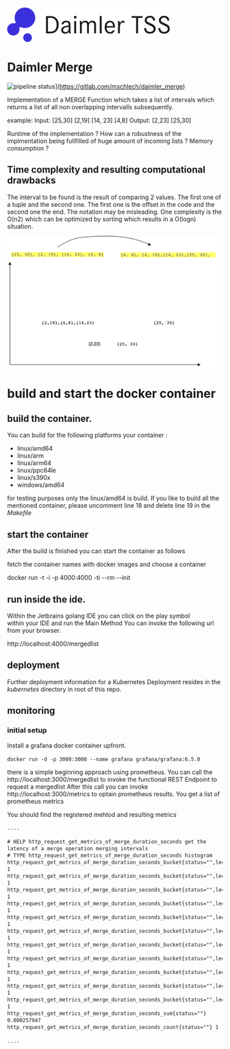![logo](doc/images/logo.png)

# Daimler Merge

![pipeline status](https://gitlab.com/mschlechdaimer_merge/badges/master/pipeline.svg)](https://gitlab.com/mschlech/daimler_merge)


Implementation of a MERGE Function which takes a list of intervals which returns a list of all non overlapping intervalls subsequently.

example:
Input: [25,30] [2,19] [14, 23] [4,8]  Output: [2,23] [25,30]

Runtime of the implementation ? 
How can a robustness of the implmentation being fullfilled of huge amount of incoming lists ?
Memory consumption ?

## Time complexity and resulting computational drawbacks

The interval to be found is the result of comparing 2 values. The first one of a tuple and the second one. The first one is the offset in the code and the second one the end. The notation may be misleading.
One complexity is the O(n2) which can be optimized by sorting which results in a O(logn) situation.

![alg](doc/images/Alg.png)



# build and start the docker container 

## build the container. 
You can build for the following platforms your container :

- linux/amd64 
-  linux/arm 
-  linux/arm64 
-  linux/ppc64le 
-  linux/s390x 
-  windows/amd64

for testing purposes only the linux/amd64 is build. If you like to build all the mentioned container, please uncomment line 18 and delete line 19 in the *Makefile*

## start the container
After the build is finished you can start the container as follows

fetch the container names with docker images and choose a container

docker run -t -i -p 4000:4000 -ti --rm --init <containerName>


## run inside the ide.
Within the Jetbrains golang IDE you can click on the play symbol  
within your IDE and run the Main Method 
You can invoke the following url from your browser.

http://localhost:4000/mergedlist


## deployment 
Further deployment information for a Kubernetes Deployment resides in the *kubernetes* directory in root of this repo.

## monitoring 

### initial setup 
Install a grafana docker container upfront.

```docker run -d -p 3000:3000 --name grafana grafana/grafana:6.5.0```

there is a simple beginning approach using prometheus.
You can call the http://localhost:3000/mergedlist to invoke the functional REST Endpoint to request a mergedlist
After this call you can invoke http://localhost:3000/metrics to optain prometheus results. You get a list of prometheus metrics

You should find the registered mehtod and resulting metrics
```bazaar
....

# HELP http_request_get_metrics_of_merge_duration_seconds get the latency of a merge operation merging intervals
# TYPE http_request_get_metrics_of_merge_duration_seconds histogram
http_request_get_metrics_of_merge_duration_seconds_bucket{status="",le="0.01"} 1
http_request_get_metrics_of_merge_duration_seconds_bucket{status="",le="0.060000000000000005"} 1
http_request_get_metrics_of_merge_duration_seconds_bucket{status="",le="0.11000000000000001"} 1
http_request_get_metrics_of_merge_duration_seconds_bucket{status="",le="0.16000000000000003"} 1
http_request_get_metrics_of_merge_duration_seconds_bucket{status="",le="0.21000000000000002"} 1
http_request_get_metrics_of_merge_duration_seconds_bucket{status="",le="0.26"} 1
http_request_get_metrics_of_merge_duration_seconds_bucket{status="",le="0.31"} 1
http_request_get_metrics_of_merge_duration_seconds_bucket{status="",le="0.36"} 1
http_request_get_metrics_of_merge_duration_seconds_bucket{status="",le="0.41"} 1
http_request_get_metrics_of_merge_duration_seconds_bucket{status="",le="0.45999999999999996"} 1
http_request_get_metrics_of_merge_duration_seconds_bucket{status="",le="+Inf"} 1
http_request_get_metrics_of_merge_duration_seconds_sum{status=""} 0.000257947
http_request_get_metrics_of_merge_duration_seconds_count{status=""} 1

....

```

